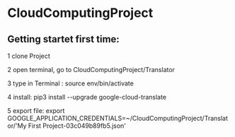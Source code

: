 # CloudComputingProject

## Getting startet first time:

1 clone Project

2 open terminal, go to CloudComputingProject/Translator

3 type in Terminal : source env/bin/activate

4 install: pip3 install --upgrade google-cloud-translate

5 export file: export GOOGLE_APPLICATION_CREDENTIALS=~/CloudComputingProject/Translator/'My First Project-03c049b89fb5.json'


